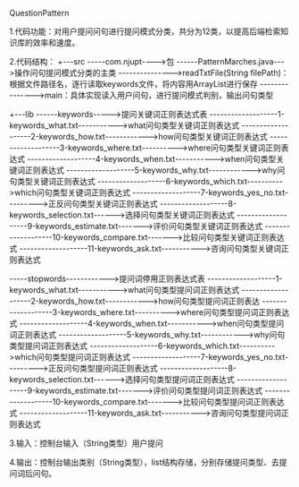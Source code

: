 QuestionPattern

1.代码功能：对用户提问问句进行提问模式分类，共分为12类，以提高后端检索知识库的效率和速度。

2.代码结构：
+---src 
-----com.njupt---->包 
------PatternMarches.java--->操作问句提问模式分类的主类 
--------------->readTxtFile(String filePath)：根据文件路径名，逐行读取keywords文件，将内容用ArrayList进行保存 
--------------->main：具体实现读入用户问句，进行提问模式判别，输出问句类型	 

+---lib 
------keywords----->提问关键词正则表达式表 
-------------------1-keywords_what.txt----------->what问句类型关键词正则表达式 
-------------------2-keywords_how.txt------------>how问句类型关键词正则表达式 
-------------------3-keywords_where.txt---------->where问句类型关键词正则表达式 
-------------------4-keywords_when.txt----------->when问句类型关键词正则表达式 
-------------------5-keywords_why.txt------------>why问句类型关键词正则表达式 
-------------------6-keywords_which.txt---------->which问句类型关键词正则表达式 
-------------------7-keywords_yes_no.txt--------->正反问句类型关键词正则表达式 
-------------------8-keywords_selection.txt------>选择问句类型关键词正则表达式 
-------------------9-keywords_estimate.txt------->评价问句类型关键词正则表达式 
-------------------10-keywords_compare.txt------->比较问句类型关键词正则表达式 
-------------------11-keywords_ask.txt----------->咨询问句类型关键词正则表达式 

-----stopwords------------>提问词停用正则表达式表 
-------------------1-keywords_what.txt----------->what问句类型提问词正则表达式 
-------------------2-keywords_how.txt------------>how问句类型提问词正则表达 
-------------------3-keywords_where.txt---------->where问句类型提问词正则表达式 
-------------------4-keywords_when.txt----------->when问句类型提问词正则表达式 
-------------------5-keywords_why.txt------------>why问句类型提问词正则表达式 
-------------------6-keywords_which.txt---------->which问句类型提问词正则表达式 
-------------------7-keywords_yes_no.txt--------->正反问句类型提问词正则表达式 
-------------------8-keywords_selection.txt------>选择问句类型提问词正则表达式 
-------------------9-keywords_estimate.txt------->评价问句类型提问词正则表达式 
-------------------10-keywords_compare.txt------->比较问句类型提问词正则表达式 
-------------------11-keywords_ask.txt----------->咨询问句类型提问词正则表达式 

3.输入：控制台输入（String类型）用户提问

4.输出：控制台输出类别（String类型），list结构存储，分别存储提问类型、去提问词后问句。
